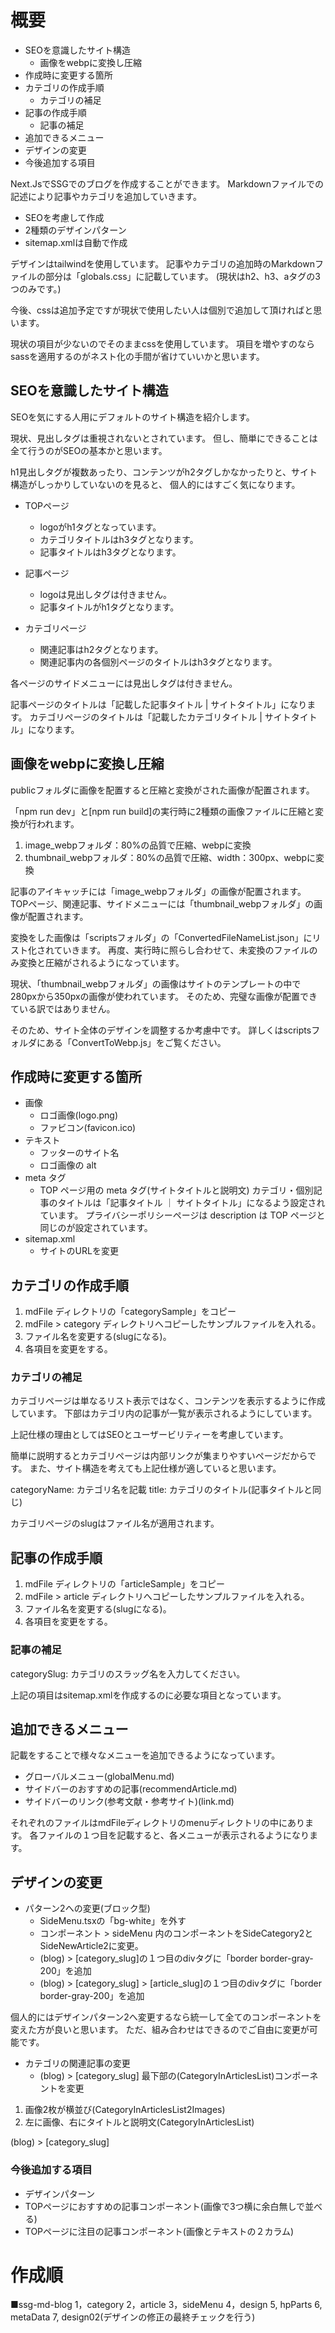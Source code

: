 # 概要

- SEOを意識したサイト構造
  - 画像をwebpに変換し圧縮
- 作成時に変更する箇所
- カテゴリの作成手順
  - カテゴリの補足
- 記事の作成手順
  - 記事の補足
- 追加できるメニュー
- デザインの変更
- 今後追加する項目


Next.JsでSSGでのブログを作成することができます。
Markdownファイルでの記述により記事やカテゴリを追加していきます。

- SEOを考慮して作成
- 2種類のデザインパターン
- sitemap.xmlは自動で作成

デザインはtailwindを使用しています。
記事やカテゴリの追加時のMarkdownファイルの部分は「globals.css」に記載しています。
(現状はh2、h3、aタグの3つのみです。)

今後、cssは追加予定ですが現状で使用したい人は個別で追加して頂ければと思います。

現状の項目が少ないのでそのままcssを使用しています。
項目を増やすのならsassを適用するのがネスト化の手間が省けていいかと思います。


## SEOを意識したサイト構造

SEOを気にする人用にデフォルトのサイト構造を紹介します。

現状、見出しタグは重視されないとされています。
但し、簡単にできることは全て行うのがSEOの基本かと思います。

h1見出しタグが複数あったり、コンテンツがh2タグしかなかったりと、サイト構造がしっかりしていないのを見ると、
個人的にはすごく気になります。

- TOPページ
  - logoがh1タグとなっています。
  - カテゴリタイトルはh3タグとなります。 
  - 記事タイトルはh3タグとなります。 

- 記事ページ
  - logoは見出しタグは付きません。
  - 記事タイトルがh1タグとなります。

- カテゴリページ
  - 関連記事はh2タグとなります。
  - 関連記事内の各個別ページのタイトルはh3タグとなります。

各ページのサイドメニューには見出しタグは付きません。

記事ページのタイトルは「記載した記事タイトル | サイトタイトル」になります。
カテゴリページのタイトルは「記載したカテゴリタイトル | サイトタイトル」になります。

## 画像をwebpに変換し圧縮

publicフォルダに画像を配置すると圧縮と変換がされた画像が配置されます。

「npm run dev」と[npm run build]の実行時に2種類の画像ファイルに圧縮と変換が行われます。

1. image_webpフォルダ：80%の品質で圧縮、webpに変換
2. thumbnail_webpフォルダ：80%の品質で圧縮、width：300px、webpに変換

記事のアイキャッチには「image_webpフォルダ」の画像が配置されます。
TOPページ、関連記事、サイドメニューには「thumbnail_webpフォルダ」の画像が配置されます。

変換をした画像は「scriptsフォルダ」の「ConvertedFileNameList.json」にリスト化されていきます。
再度、実行時に照らし合わせて、未変換のファイルのみ変換と圧縮がされるようになっています。

現状、「thumbnail_webpフォルダ」の画像はサイトのテンプレートの中で280pxから350pxの画像が使われています。
そのため、完璧な画像が配置できている訳ではありません。

そのため、サイト全体のデザインを調整するか考慮中です。
詳しくはscriptsフォルダにある「ConvertToWebp.js」をご覧ください。

## 作成時に変更する箇所

- 画像
  - ロゴ画像(logo.png)
  - ファビコン(favicon.ico)
- テキスト
  - フッターのサイト名
  - ロゴ画像の alt
- meta タグ
  - TOP ページ用の meta タグ(サイトタイトルと説明文)
    カテゴリ・個別記事のタイトルは「記事タイトル ｜ サイトタイトル」になるよう設定されています。
    プライバシーポリシーページは description は TOP ページと同じのが設定されています。
- sitemap.xml
  - サイトのURLを変更

## カテゴリの作成手順

1. mdFile ディレクトリの「categorySample」をコピー
2. mdFile > category ディレクトリへコピーしたサンプルファイルを入れる。
3. ファイル名を変更する(slugになる)。
4. 各項目を変更をする。

### カテゴリの補足

カテゴリページは単なるリスト表示ではなく、コンテンツを表示するように作成しています。
下部はカテゴリ内の記事が一覧が表示されるようにしています。

上記仕様の理由としてはSEOとユーザービリティーを考慮しています。

簡単に説明するとカテゴリページは内部リンクが集まりやすいページだからです。
また、サイト構造を考えても上記仕様が適していると思います。

categoryName: カテゴリ名を記載
title: カテゴリのタイトル(記事タイトルと同じ)

カテゴリページのslugはファイル名が適用されます。

## 記事の作成手順

1. mdFile ディレクトリの「articleSample」をコピー
2. mdFile > article ディレクトリへコピーしたサンプルファイルを入れる。
3. ファイル名を変更する(slugになる)。
4. 各項目を変更をする。

### 記事の補足

categorySlug: カテゴリのスラッグ名を入力してください。

上記の項目はsitemap.xmlを作成するのに必要な項目となっています。

## 追加できるメニュー

記載をすることで様々なメニューを追加できるようになっています。

- グローバルメニュー(globalMenu.md)
- サイドバーのおすすめの記事(recommendArticle.md)
- サイドバーのリンク(参考文献・参考サイト)(link.md)

それぞれのファイルはmdFileディレクトリのmenuディレクトリの中にあります。
各ファイルの１つ目を記載すると、各メニューが表示されるようになります。

## デザインの変更

- パターン2への変更(ブロック型)
  - SideMenu.tsxの「bg-white」を外す
  - コンポーネント > sideMenu 内のコンポーネントをSideCategory2とSideNewArticle2に変更。
  - (blog) > [category_slug]の１つ目のdivタグに「border border-gray-200」を追加
  - (blog) > [category_slug] > [article_slug]の１つ目のdivタグに「border border-gray-200」を追加

個人的にはデザインパターン2へ変更するなら統一して全てのコンポーネントを変えた方が良いと思います。
ただ、組み合わせはできるのでご自由に変更が可能です。

- カテゴリの関連記事の変更
  - (blog) > [category_slug] 最下部の(CategoryInArticlesList)コンポーネントを変更

1. 画像2枚が横並び(CategoryInArticlesList2Images)
2. 左に画像、右にタイトルと説明文(CategoryInArticlesList)


(blog) > [category_slug]


### 今後追加する項目

- デザインパターン
- TOPページにおすすめの記事コンポーネント(画像で3つ横に余白無しで並べる)
- TOPページに注目の記事コンポーネント(画像とテキストの２カラム)

# 作成順

■ssg-md-blog
1，category
2，article
3，sideMenu
4，design
5, hpParts
6, metaData
7, design02(デザインの修正の最終チェックを行う)


